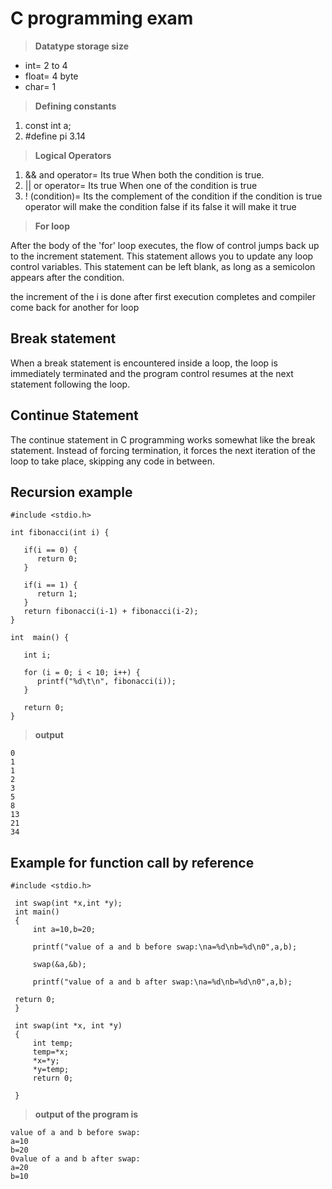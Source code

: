 # C programming exam

>**Datatype storage size**

* int= 2 to 4
* float= 4 byte
* char= 1

>**Defining constants**
 
1. const int a;
2. #define pi 3.14

>**Logical Operators**

1. && and operator= Its true When both the condition is true.
2. || or operator= Its true When one of the condition is true
3. ! (condition)= Its the complement of the condition if the condition is true operator will make the condition false if its false it will make it true



>**For loop**

After the body of the 'for' loop executes, the flow of control jumps back up to the increment statement. This statement allows you to update any loop control variables. This statement can be left blank, as long as a semicolon appears after the condition.

the increment of the i is done after first execution completes and compiler come back for another for loop

## <b>Break statement</b>

When a break statement is encountered inside a loop, the loop is immediately terminated and the program control resumes at the next statement following the loop.
 
## <b>Continue Statement</b>

The continue statement in C programming works somewhat like the break statement. Instead of forcing termination, it forces the next iteration of the loop to take place, skipping any code in between.

## <b>Recursion example</b>

```
#include <stdio.h>

int fibonacci(int i) {

   if(i == 0) {
      return 0;
   }
	
   if(i == 1) {
      return 1;
   }
   return fibonacci(i-1) + fibonacci(i-2);
}

int  main() {

   int i;
	
   for (i = 0; i < 10; i++) {
      printf("%d\t\n", fibonacci(i));
   }
	
   return 0;
}
```
>**output**
```
0	
1	
1	
2	
3	
5	
8	
13	
21	
34     
```
## **Example for function call by reference**

```
#include <stdio.h>
 
 int swap(int *x,int *y);
 int main()
 {
     int a=10,b=20;
 
     printf("value of a and b before swap:\na=%d\nb=%d\n0",a,b);
 
     swap(&a,&b);
 
     printf("value of a and b after swap:\na=%d\nb=%d\n0",a,b);
 
 return 0;
 }
 
 int swap(int *x, int *y)
 {
     int temp;
     temp=*x;
     *x=*y;
     *y=temp;
     return 0;
 
 }
```
>**output of the program is**

```
value of a and b before swap:
a=10
b=20
0value of a and b after swap:
a=20
b=10
```